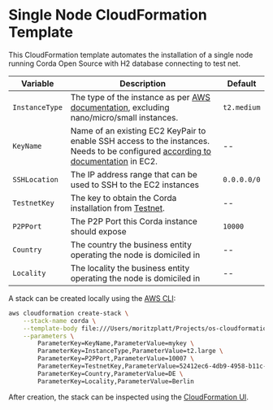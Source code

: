 Single Node CloudFormation Template
===================================

This CloudFormation template automates the installation of a single node running Corda Open Source with H2 database connecting to test net.

| Variable       | Description                                                                                                                                                                                                | Default     |
|----------------|------------------------------------------------------------------------------------------------------------------------------------------------------------------------------------------------------------|-------------|
| `InstanceType` | The type of the instance as per [AWS documentation](https://aws.amazon.com/ec2/instance-types/), excluding nano/micro/small instances.                                                                     | `t2.medium` |
| `KeyName`      | Name of an existing EC2 KeyPair to enable SSH access to the instances. Needs to be configured [according to documentation](https://docs.aws.amazon.com/AWSEC2/latest/UserGuide/ec2-key-pairs.html) in EC2. | --          |
| `SSHLocation`  | The IP address range that can be used to SSH to the EC2 instances                                                                                                                                          | `0.0.0.0/0` |
| `TestnetKey`   | The key to obtain the Corda installation from [Testnet](https://testnet.corda.network/).                                                                                                                   | --          |
| `P2PPort`      | The P2P Port this Corda instance should expose                                                                                                                                                             | `10000`     |
| `Country`      | The country the business entity operating the node is domiciled in                                                                                                                                         | --          |
| `Locality`     | The locality the business entity operating the node is domiciled in                                                                                                                                        | --          |                                                                                                                                                       | `10000`     |

A stack can be created locally using the [AWS CLI](https://aws.amazon.com/cli/):

```bash
aws cloudformation create-stack \
    --stack-name corda \
    --template-body file:///Users/moritzplatt/Projects/os-cloudformation/os.json \
    --parameters \
        ParameterKey=KeyName,ParameterValue=mykey \
        ParameterKey=InstanceType,ParameterValue=t2.large \
        ParameterKey=P2PPort,ParameterValue=10007 \
        ParameterKey=TestnetKey,ParameterValue=52412ec6-4db9-4958-b11c-ebc8dcf69d8a \
        ParameterKey=Country,ParameterValue=DE \
        ParameterKey=Locality,ParameterValue=Berlin
```

After creation, the stack can be inspected using the [CloudFormation UI](https://eu-west-2.console.aws.amazon.com/cloudformation/home).